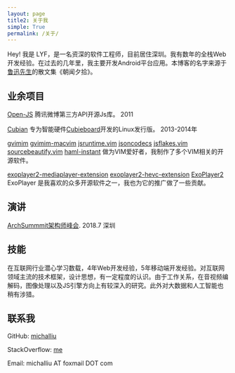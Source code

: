 ```yaml
---
layout: page
title2: 关于我
simple: True
permalink: /关于/
---
```


Hey! 我是 LYF，是一名资深的软件工程师，目前居住深圳。我有数年的全栈Web开发经验。在过去的几年里，我主要开发Android平台应用。本博客的名字来源于[鲁迅先生]((https://en.wikipedia.org/wiki/Lu_Xun))的散文集《朝闻夕拾》。

业余项目
--------
[Open-JS](https://github.com/michalliu/open-js) 腾讯微博第三方API开源Js库。 2011

[Cubian](http://cubian.org) 专为智能硬件[Cubieboard](http://cubieboard.org/)开发的Linux发行版。 2013-2014年

[gvimim](https://github.com/michalliu/gvimim) [gvimim-macvim](https://github.com/michalliu/gvimim-macvim) [jsruntime.vim](https://github.com/michalliu/jsruntime.vim) [jsoncodecs](https://github.com/michalliu/jsoncodecs.vim) [jsflakes.vim](https://github.com/michalliu/jsflakes.vim) [sourcebeautify.vim](https://github.com/michalliu/sourcebeautify.vim) [haml-instant](https://github.com/michalliu/haml-instant) 做为VIM爱好者，我制作了多个VIM相关的开源软件。

[exoplayer2-mediaplayer-extension](https://github.com/michalliu/exoplayer2-mediaplayer-extension) [exoplayer2-hevc-extension](https://github.com/michalliu/exoplayer2-hevc-extension) [ExoPlayer2](https://github.com/michalliu/Google_ExoPlayer) ExoPlayer 是我喜欢的众多开源软件之一，我也为它的推广做了一些贡献。

演讲
------
[ArchSummmit架构师峰会](https://sz2018.archsummit.com/presentation/774). 2018.7 深圳

技能
-----
在互联网行业潜心学习数载，4年Web开发经验，5年移动端开发经验。对互联网领域主流的技术框架，设计思想，有一定程度的认识。由于工作关系，在音视频编解码，图像处理以及JS引擎方向上有较深入的研究。此外对大数据和人工智能也稍有涉猎。

联系我
--------
GitHub: [michalliu](https://github.com/michalliu)

StackOverflow: [me](https://stackoverflow.com/users/897889/)

Email: michalliu AT foxmail DOT com

